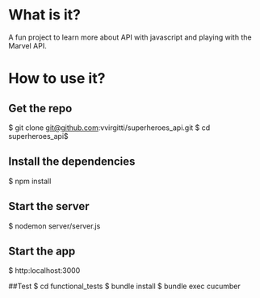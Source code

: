 # What is it?
A fun project to learn more about API with javascript and playing with the Marvel API.

# How to use it?

## Get the repo
$ git clone git@github.com:vvirgitti/superheroes_api.git
$ cd superheroes_api$

## Install the dependencies
$ npm install

## Start the server
$ nodemon server/server.js

## Start the app
$ http:localhost:3000

##Test
$ cd functional_tests
$ bundle install
$ bundle exec cucumber
